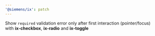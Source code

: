 ```yaml
---
'@siemens/ix': patch
---
```


Show `required` validation error only after first interaction (pointer/focus) with **ix-checkbox**, **ix-radio** and **ix-toggle**
